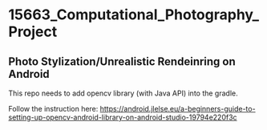 # 15663_Computational_Photography_Project 

## Photo Stylization/Unrealistic Rendeinring on Android

This repo needs to add opencv library (with Java API) into the gradle.

Follow the instruction here:
https://android.jlelse.eu/a-beginners-guide-to-setting-up-opencv-android-library-on-android-studio-19794e220f3c
